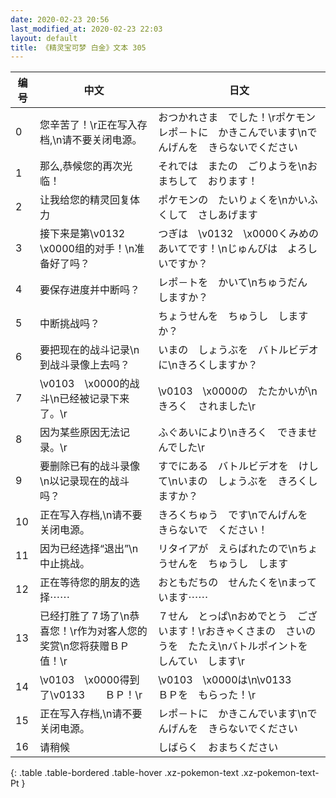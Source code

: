 ```yaml
---
date: 2020-02-23 20:56
last_modified_at: 2020-02-23 22:03
layout: default
title: 《精灵宝可梦 白金》文本 305
---
```

| 编号 | 中文 | 日文 |
| ---- | ---- | ---- |
| 0 | 您辛苦了！\r正在写入存档,\n请不要关闭电源。 | おつかれさま　でした！\rポケモンレポ－トに　かきこんでいます\nでんげんを　きらないでください |
| 1 | 那么,恭候您的再次光临！ | それでは　またの　ごりようを\nおまちして　おります！ |
| 2 | 让我给您的精灵回复体力 | ポケモンの　たいりょくを\nかいふくして　さしあげます |
| 3 | 接下来是第\v0132　\x0000组的对手！\n准备好了吗？ | つぎは　\v0132　\x0000くみめの　あいてです！\nじゅんびは　よろしいですか？ |
| 4 | 要保存进度并中断吗？ | レポ－トを　かいて\nちゅうだん　しますか？ |
| 5 | 中断挑战吗？ | ちょうせんを　ちゅうし　しますか？ |
| 6 | 要把现在的战斗记录\n到战斗录像上去吗？ | いまの　しょうぶを　バトルビデオに\nきろくしますか？ |
| 7 | \v0103　\x0000的战斗\n已经被记录下来了。\r | \v0103　\x0000の　たたかいが\nきろく　されました\r |
| 8 | 因为某些原因无法记录。\r | ふぐあいにより\nきろく　できませんでした\r |
| 9 | 要删除已有的战斗录像\n以记录现在的战斗吗？ | すでにある　バトルビデオを　けして\nいまの　しょうぶを　きろくしますか？ |
| 10 | 正在写入存档,\n请不要关闭电源。 | きろくちゅう　です\nでんげんを　きらないで　ください！　 |
| 11 | 因为已经选择“退出”\n中止挑战。 | リタイアが　えらばれたので\nちょうせんを　ちゅうし　します |
| 12 | 正在等待您的朋友的选择⋯⋯ | おともだちの　せんたくを\nまっています⋯⋯ |
| 13 | 已经打胜了７场了\n恭喜您！\r作为对客人您的奖赏\n您将获赠ＢＰ值！\r | ７せん　とっぱ\nおめでとう　ございます！\rおきゃくさまの　さいのうを　たたえ\nバトルポイントを　しんてい　します\r |
| 14 | \v0103　\x0000得到了\v0133　　ＢＰ！\r | \v0103　\x0000は\n\v0133　　ＢＰを　もらった！\r |
| 15 | 正在写入存档,\n请不要关闭电源。 | レポ－トに　かきこんでいます\nでんげんを　きらないでください |
| 16 | 请稍候 | しばらく　おまちください |
{: .table .table-bordered .table-hover .xz-pokemon-text .xz-pokemon-text-Pt }